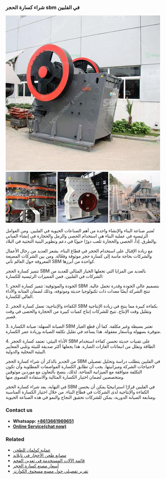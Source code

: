 <h3>شراء كسارة الحجر sbm في الفلبين</h3><img src='1701852332.jpg' alt=''><p>تُعتبر صناعة البناء والإنشاء واحدة من أهم الصناعات الحيوية في الفلبين. ومن العوامل الرئيسية في عملية البناء هي استخدام الحصى والرمل والحجارة في إنشاء المباني والطرق. إذاً، الحصى والحجارة تلعب دورًا حيويًا في دعم وتطوير البنية التحتية في البلاد.</p><p>مع زيادة الإقبال على استخدام الحجر في قطاع البناء، يشعر العديد من رجال الأعمال والشركات بحاجة ماسة إلى كسارة حجر موثوقة وفعّالة. ومن بين الشركات المصنعة المعروفة حول العالم تأتي SBM كواحدة من أبرزها.</p><p>تتميز كسارة الحجر SBM بالعديد من المزايا التي تجعلها الخيار المثالي للعديد من الشركات في الفلبين. فمن المميزات الرئيسية للكسارة:</p><p>1. الجودة والموثوقية: تتميز كسارة الحجر SBM بتصميم عالي الجودة وقدرة تحمل عالية. تنتج الشركة أيضًا معدات ذات تكنولوجيا حديثة وموثوقة، وذلك لضمان المتانة والأداء العالي للكسارة.</p><p>2. الكفاءة والإنتاجية: تعمل كسارة الحجر SBM بكفاءة كبيرة مما ينتج في زيادة الإنتاجية وتقليل وقت الإنتاج. تتيح للشركات إنتاج كميات كبيرة من الحجارة والحصى في وقت قصير.</p><p>3. الصيانة السهلة: صيانة الكسارة SBM تعتبر بسيطة وغير مكلفة. كما أن قطع الغيار متوفرة بسهولة وبأسعار معقولة. هذا يساعد في تقليل تكلفة الصيانة وزيادة عمر الكسارة.</p><p>4. الأداء البيئي: تعتمد كسارة الحجر SBM على تقنيات حديثة تحسن كفاءة استخدام الطاقة وتقلل من انبعاثات الغازات الضارة. هذا يجعلها أكثر صديقة للبيئة وتلبي المعايير البيئية المحلية والدولية.</p><p>من الجدير بالذكر أن شراء كسارة الحجر SBM في الفلبين يتطلب دراسة وتحليل تفصيلي لاحتياجات الشركة وميزانيتها. يجب أن تطابق الكسارة المواصفات المطلوبة وأن تكون التكلفة متوافقة مع الميزانية المتاحة. لذلك، ينصح بالتعاون مع موردين موثوقين ومتخصصين لضمان اختيار الكسارة المثالية والاستفادة القصوى منها.</p><p>في النهاية، يعد شراء كسارة الحجر SBM في الفلبين قرارًا استراتيجيًا يمكن أن يحسن الكفاءة والإنتاجية لدى الشركات في قطاع البناء. من خلال اختيار الكسارة المناسبة ومتابعة الصيانة الدورية، يمكن للشركات تحقيق النجاح والنمو في هذه الصناعة الحيوية.</p><h3>Contact us</h3><ul><li><strong>Whatsapp:&nbsp;<a href="https://wa.me/8613661969651">+8613661969651</a></strong></li><li><a href="https://swt.shibang-china.com/?git&amp;zhl&amp;شراء كسارة الحجر sbm في الفلبين"><strong>Online Service(chat now)</strong></a></li></ul><h3>Related</h3><ul><li><a href='عملية كولمان للطحن.md'>عملية كولمان للطحن</a></li><li><a href='مصانع طحن الأحجار في تايلاند.md'>مصانع طحن الأحجار في تايلاند</a></li><li><a href='قائمة الآلات المستخدمة في تعدين الفحم.md'>قائمة الآلات المستخدمة في تعدين الفحم</a></li><li><a href='أسعار مصنع كسارة الحجر.md'>أسعار مصنع كسارة الحجر</a></li><li><a href='تقرير تفصيلي حول مصنع مسحوق الكوارتز.md'>تقرير تفصيلي حول مصنع مسحوق الكوارتز</a></li></ul>